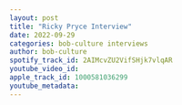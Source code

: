 ```yaml
---
layout: post
title: "Ricky Pryce Interview"
date: 2022-09-29
categories: bob-culture interviews
author: bob-culture
spotify_track_id: 2AIMcvZU2VifSHjk7vlqAR
youtube_video_id: 
apple_track_id: 1000581036299
youtube_metadata: 
---
```

